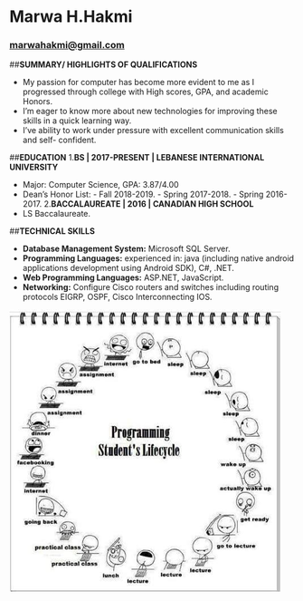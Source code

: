 # Marwa H.Hakmi

### marwahakmi@gmail.com

##**SUMMARY/ HIGHLIGHTS OF QUALIFICATIONS**

- My passion for computer has become more evident to me as I progressed through college
  with High scores, GPA, and academic Honors.
- I’m eager to know more about new technologies for improving these skills in a quick
  learning way.
- I’ve ability to work under pressure with excellent communication skills and self-
  confident.

##**EDUCATION** 1.**BS | 2017-PRESENT | LEBANESE INTERNATIONAL UNIVERSITY**

- Major: Computer Science, GPA: 3.87/4.00
- Dean’s Honor List: - Fall 2018-2019. - Spring 2017-2018. - Spring 2016-2017. 2.**BACCALAUREATE | 2016 | CANADIAN HIGH SCHOOL**
- LS Baccalaureate.

##**TECHNICAL SKILLS**

- **Database Management System:** Microsoft SQL Server.
- **Programming Languages:** experienced in: java (including native android applications
  development using Android SDK), C#, .NET.
- **Web Programming Languages:** ASP.NET, JavaScript.
- **Networking:** Configure Cisco routers and switches including routing protocols EIGRP,
  OSPF, Cisco Interconnecting IOS.

![Programmer](image.jpg)
